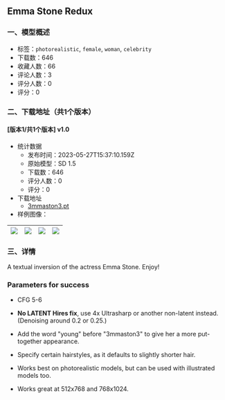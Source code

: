 ## Emma Stone Redux
### 一、模型概述

- 标签：`photorealistic`, `female`, `woman`, `celebrity`
- 下载数：646
- 收藏人数：66
- 评论人数：3
- 评分人数：0
- 评分：0

### 二、下载地址（共1个版本）

#### [版本1/共1个版本] v1.0

- 统计数据
  - 发布时间：2023-05-27T15:37:10.159Z
  - 原始模型：SD 1.5
  - 下载数：646
  - 评分人数：0
  - 评分：0
- 下载地址
  - [3mmaston3.pt](https://civitai.com/api/download/models/82848)
- 样例图像：

| <img src="https://image.civitai.com/xG1nkqKTMzGDvpLrqFT7WA/10854f1d-3674-4223-b37f-096ca80c5071/width=450/933359.jpeg" /> | <img src="https://image.civitai.com/xG1nkqKTMzGDvpLrqFT7WA/bc717a0b-a658-4577-92fd-b5bf16e11f04/width=450/933364.jpeg" /> | <img src="https://image.civitai.com/xG1nkqKTMzGDvpLrqFT7WA/996b3994-545a-4a29-8c38-6f379b9eeb7c/width=450/933366.jpeg" /> | <img src="https://image.civitai.com/xG1nkqKTMzGDvpLrqFT7WA/56276fc4-73d1-4b63-8eb7-90b1f8daf190/width=450/933370.jpeg" /> |
| ---- | ---- | ---- | ---- |


### 三、详情
<p>A textual inversion of the actress Emma Stone. Enjoy!</p><p></p><h3 id="parameters-for-success">Parameters for success</h3><ul><li><p>CFG 5-6</p></li><li><p><strong>No LATENT Hires fix</strong>, use 4x Ultrasharp or another non-latent instead. (Denoising around 0.2 or 0.25.)</p></li><li><p>Add the word "young" before "3mmaston3" to give her a more put-together appearance.</p></li><li><p>Specify certain hairstyles, as it defaults to slightly shorter hair.</p></li><li><p>Works best on photorealistic models, but can be used with illustrated models too.</p></li><li><p>Works great at 512x768 and 768x1024.</p></li></ul><p></p><p></p><p></p>